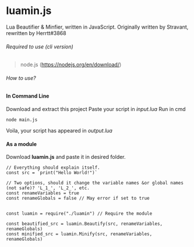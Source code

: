 # luamin.js
Lua Beautifier & Minfier, written in JavaScript.
Originally written by Stravant, rewritten by Herrtt#3868

###### Required to use (cli version)
> node.js (https://nodejs.org/en/download/)

###### How to use?

#### In Command Line

Download and extract this project
Paste your script in *input.lua*
Run in cmd
```
node main.js
```

Voila, your script has appeared in *output.lua*

#### As a module

Download **luamin.js** and paste it in desired folder.

```
// Everything should explain itself.
const src = `print("Hello World!")`

// Two options, should it change the variable names &or global names (not safe)? 'L_1_', 'L_2_', etc.
const renameVariables = true
const renameGlobals = false // May error if set to true


const luamin = require("./luamin") // Require the module

const beautified_src = luamin.Beautify(src, renameVariables, renameGlobals)
const minified_src = luamin.Minify(src, renameVariables, renameGlobals)
```
